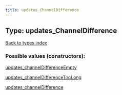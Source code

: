 ```yaml
---
title: updates_ChannelDifference
---
```

## Type: updates\_ChannelDifference  
[Back to types index](index.md)



### Possible values (constructors):

[updates\_channelDifferenceEmpty](../constructors/updates_channelDifferenceEmpty.md)  

[updates\_channelDifferenceTooLong](../constructors/updates_channelDifferenceTooLong.md)  

[updates\_channelDifference](../constructors/updates_channelDifference.md)  


